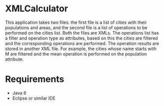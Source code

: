 # XMLCalculator

This application takes two files: the first file is a list of cities with their populations and areas, and the second file is a list of operations to be performed on the cities list. Both the files are XMLs. The operations list has a filter and operation type as attributes, based on this the cities are filtered and the corresponding operations are performed. The operation results are stored in another XML file. For example, the cities whose name starts with M are filtered and the mean operation is performed on the population attribute. 

# Requirements

- Java 8
- Eclipse or similar IDE

